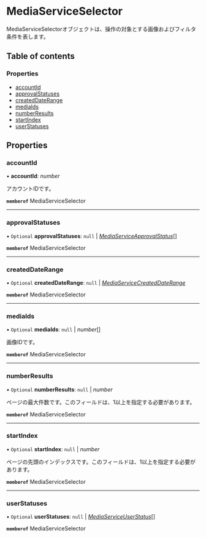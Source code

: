 # MediaServiceSelector


<div lang=\"ja\">MediaServiceSelectorオブジェクトは、操作の対象とする画像およびフィルタ条件を表します。</div> 

## Table of contents

### Properties

- [accountId](mediaserviceselector.md#accountid)
- [approvalStatuses](mediaserviceselector.md#approvalstatuses)
- [createdDateRange](mediaserviceselector.md#createddaterange)
- [mediaIds](mediaserviceselector.md#mediaids)
- [numberResults](mediaserviceselector.md#numberresults)
- [startIndex](mediaserviceselector.md#startindex)
- [userStatuses](mediaserviceselector.md#userstatuses)

## Properties

### accountId

• **accountId**: *number*

<div lang=\"ja\">アカウントIDです。</div> 

**`memberof`** MediaServiceSelector

___

### approvalStatuses

• `Optional` **approvalStatuses**: ``null`` \| [*MediaServiceApprovalStatus*](./enums/mediaserviceapprovalstatus.md)[]

**`memberof`** MediaServiceSelector

___

### createdDateRange

• `Optional` **createdDateRange**: ``null`` \| [*MediaServiceCreatedDateRange*](mediaservicecreateddaterange.md)

**`memberof`** MediaServiceSelector

___

### mediaIds

• `Optional` **mediaIds**: ``null`` \| *number*[]

<div lang=\"ja\">画像IDです。</div> 

**`memberof`** MediaServiceSelector

___

### numberResults

• `Optional` **numberResults**: ``null`` \| *number*

<div lang=\"ja\">ページの最大件数です。このフィールドは、1以上を指定する必要があります。</div> 

**`memberof`** MediaServiceSelector

___

### startIndex

• `Optional` **startIndex**: ``null`` \| *number*

<div lang=\"ja\">ページの先頭のインデックスです。このフィールドは、1以上を指定する必要があります。</div> 

**`memberof`** MediaServiceSelector

___

### userStatuses

• `Optional` **userStatuses**: ``null`` \| [*MediaServiceUserStatus*](./enums/mediaserviceuserstatus.md)[]

**`memberof`** MediaServiceSelector

